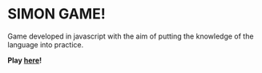 # SIMON GAME!
Game developed in javascript with the aim of putting the knowledge of the language into practice.

**Play <a href="https://lucianomareco.github.io/simon-game/">here</a>!**
